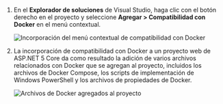 1. En el **Explorador de soluciones** de Visual Studio, haga clic con el botón derecho en el proyecto y seleccione **Agregar > Compatibilidad con Docker** en el menú contextual.
   
    ![Incorporación del menú contextual de compatibilidad con Docker](media/vs-azure-tools-docker-add-docker-support/docker-support-context-menu.png)
2. La incorporación de compatibilidad con Docker a un proyecto web de ASP.NET 5 Core da como resultado la adición de varios archivos relacionados con Docker que se agregan al proyecto, incluidos los archivos de Docker Compose, los scripts de implementación de Windows PowerShell y los archivos de propiedades de Docker. 
   
    ![Archivos de Docker agregados al proyecto](media/vs-azure-tools-docker-add-docker-support/docker-files-added.png)


